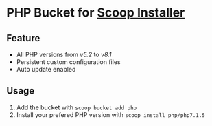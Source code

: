 # PHP Bucket for [Scoop Installer](http://scoop.sh)

## Feature
* All PHP versions from *v5.2* to *v8.1*
* Persistent custom configuration files
* Auto update enabled

## Usage
1. Add the bucket with `scoop bucket add php`
2. Install your prefered PHP version with `scoop install php/php7.1.5`
